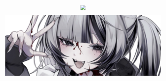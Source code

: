 <div align="center">
<img src="https://typograssy.deno.dev/api?text=SomboyTiger%20Project!&l0=none&l1=00cce6&l2=80f1ff&l3=009eb3&l4=caf9ff&bg=none&frame=none&speed=100&comment=">
</div>

![Preview](./images/bg.jpg)
